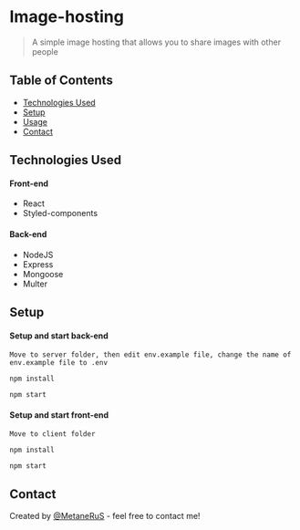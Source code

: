 # Image-hosting
> A simple image hosting that allows you to share images with other people


## Table of Contents
* [Technologies Used](#technologies-used)
* [Setup](#setup)
* [Usage](#usage)
* [Contact](#contact)


## Technologies Used
#### Front-end
- React
- Styled-components

#### Back-end
- NodeJS
- Express
- Mongoose
- Multer


## Setup
#### Setup and start back-end
`Move to server folder, then edit env.example file, change the name of env.example file to .env`

`npm install`

`npm start`

#### Setup and start front-end
`Move to client folder`

`npm install`

`npm start`


## Contact
Created by [@MetaneRuS](https://github.com/MetaneRuS) - feel free to contact me!